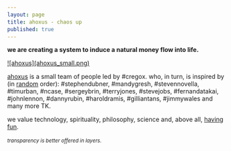 ```yaml
---
layout: page
title: ahoxus - chaos up
published: true
---
```


**we are creating a system to induce a natural money flow into life.**

<a href="//ahoxus.org">
![ahoxus](ahoxus_small.png)

ahoxus</a> is a small team of people led by #cregox. who, in turn, is inspired by (in [random](/random) order): #stephendubner, #mandygresh, #stevennovella, #timurban, #ncase, #sergeybrin, #terryjones, #stevejobs, #fernandatakai, #johnlennon, #dannyrubin, #haroldramis, #gilliantans, #jimmywales and many more TK.

we value technology, spirituality, philosophy, science and, above all, [having fun](/tv).

<small>*transparency is better offered in layers.*</small>
